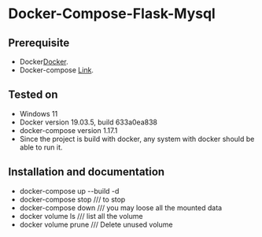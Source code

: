 # Docker-Compose-Flask-Mysql



Prerequisite
------------------------------

- Docker[Docker](https://www.digitalocean.com/community/tutorials/how-to-install-and-use-docker-on-ubuntu-18-04).
- Docker-compose [Link](https://docs.docker.com/compose/install/).

Tested on
------------------------------
- Windows 11
- Docker version 19.03.5, build 633a0ea838
- docker-compose version 1.17.1
- Since the project is build with docker, any system with docker should be able to run it.


Installation and documentation
------------------------------

- docker-compose up --build -d 
- docker-compose stop /// to stop 
- docker-compose down /// you may loose all the mounted data
- docker volume ls /// list all the volume
- docker volume prune /// Delete unused volume

